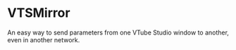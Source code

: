 # VTSMirror
An easy way to send parameters from one VTube Studio window to another, even in another network.
